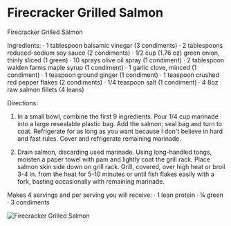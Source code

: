 # Firecracker Grilled Salmon

Firecracker Grilled Salmon

Ingredients:
· 1 tablespoon balsamic vinegar (3 condiments)
· 2 tablespoons reduced-sodium soy sauce (2 condiments)
· 1/2 cup (1.76 oz) green onion, thinly sliced (1 green)
· 10 sprays olive oil spray (1 condiment)
· 2 tablespoon walden farms maple syrup (1 condiment)
· 1 garlic clove, minced (1 condiment)
· 1 teaspoon ground ginger (1 condiment)
· 1 teaspoon crushed red pepper flakes (2 condiments)
· 1/4 teaspoon salt (1 condiment)
· 4 8oz raw salmon fillets (4 leans)

Directions:
1. In a small bowl, combine the first 9 ingredients. Pour 1/4 cup marinade into a large resealable plastic bag. Add the salmon; seal bag and turn to coat. Refrigerate for as long as you want because I don't believe in hard and fast rules. Cover and refrigerate remaining marinade.

2. Drain salmon, discarding used marinade. Using long-handled tongs, moisten a paper towel with pam and lightly coat the grill rack. Place salmon skin side down on grill rack. Grill, covered, over high heat or broil 3-4 in. from the heat for 5-10 minutes or until fish flakes easily with a fork, basting occasionally with remaining marinade.

Makes 4 servings and per serving you will receive:
· 1 lean protein
· ¼ green
· 3 condiments

![Firecracker Grilled Salmon](./Firecracker%20Grilled%20Salmon.png)

